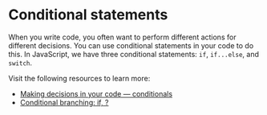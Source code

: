 # Conditional statements

When you write code, you often want to perform different actions for different decisions. You can use conditional statements in your code to do this. In JavaScript, we have three conditional statements: `if`, `if...else`, and `switch`.

Visit the following resources to learn more:

- [Making decisions in your code — conditionals](https://developer.mozilla.org/en-US/docs/Learn/JavaScript/Building_blocks/conditionals)
- [Conditional branching: if, ?](https://javascript.info/ifelse)
